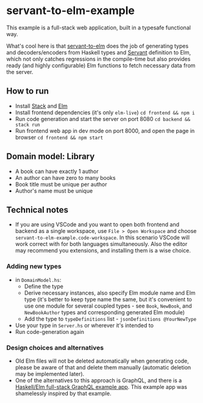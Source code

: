 # servant-to-elm-example

This example is a full-stack web application, built in a typesafe functional way.

What's cool here is that [servant-to-elm] does the job of generating types and decoders/encoders from Haskell types and [Servant] definition to Elm, which not only catches regressions in the compile-time but also provides ready (and highly configurable) Elm functions to fetch necessary data from the server.

## How to run

- Install [Stack] and [Elm]
- Install frontend dependencies (it's only `elm-live`) `cd frontend && npm i`
- Run code generation and start the server on port 8080 `cd backend && stack run`
- Run frontend web app in dev mode on port 8000, and open the page in browser `cd frontend && npm start`

## Domain model: Library

- A book can have exactly 1 author
- An author can have zero to many books
- Book title must be unique per author
- Author's name must be unique

## Technical notes

- If you are using VSCode and you want to open both frontend and backend as a single workspace, use `File > Open Workspace` and choose `servant-to-elm-example.code-workspace`. In this scenario VSCode will work correct with for both languages simultaneously. Also the editor may recommend you extensions, and installing them is a wise choice.

### Adding new types

- in `DomainModel.hs`:
  - Define the type
  - Derive necessary instances, also specify Elm module name and Elm type (it's better to keep type name the same, but it's convenient to use one module for several coupled types - see `Book`, `NewBook`, and `NewBookAuthor` types and corresponding generated Elm module)
  - Add the type to `typeDefinitions` list - `jsonDefinitions @YourNewType`
- Use your type in `Server.hs` or wherever it's intended to
- Run code-generation again

### Design choices and alternatives

- Old Elm files will not be deleted automatically when generating code, please be aware of that and delete them manually (automatic deletion may be implemented later).
- One of the alternatives to this approach is GraphQL, and there is a [Haskell/Elm full-stack GraphQL example app](https://github.com/higherkindness/mu-graphql-example-elm). This example app was shamelessly inspired by that example.

[stack]: https://docs.haskellstack.org/en/stable/README/#how-to-install
[elm]: https://guide.elm-lang.org/install/elm.html
[servant]: https://www.servant.dev/
[servant-to-elm]: https://github.com/folq/servant-to-elm
